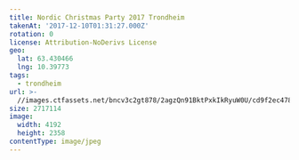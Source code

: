 ```yaml
---
title: Nordic Christmas Party 2017 Trondheim
takenAt: '2017-12-10T01:31:27.000Z'
rotation: 0
license: Attribution-NoDerivs License
geo:
  lat: 63.430466
  lng: 10.39773
tags:
  - trondheim
url: >-
  //images.ctfassets.net/bncv3c2gt878/2agzQn91BktPxkIkRyuW0U/cd9f2ec478c68d5ed202b46bef4e7e36/nordic-christmas-party-2017-trondheim_38075018505_o
size: 2717114
image:
  width: 4192
  height: 2358
contentType: image/jpeg
---
```


